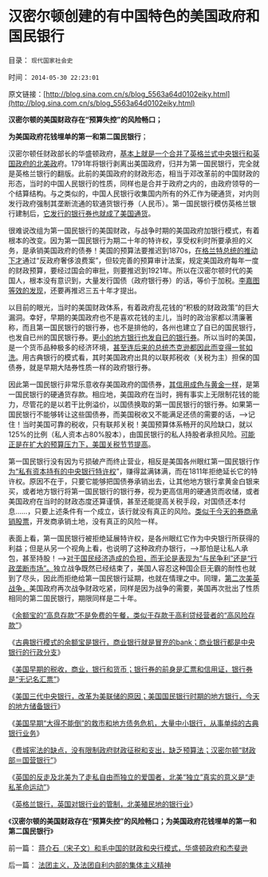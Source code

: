 # 汉密尔顿创建的有中国特色的美国政府和国民银行

目录： `现代国家社会史` 

时间： `2014-05-30 22:23:01` 

原文链接：[http://blog.sina.com.cn/s/blog_5563a64d0102eiky.html](http://blog.sina.com.cn/s/blog_5563a64d0102eiky.html)

**汉密尔顿的美国财政存在“预算失控”的风险畅口；**

**为美国政府花钱埋单的第一和第二国民银行**；

汉密尔顿任财政部长的华盛顿政府，[基本上就是一个合并了英格兰式中央银行和英国政府的北美政](../../../2014/5/14/英格兰银行，英国对银行业的管制，北美殖民地的银行业.md)府。1791年将银行剥离出美国政府，归并为第一国民银行，完全就是英格兰银行的翻版。此前的美国政府的财政形态，相当于邓改革前的中国财政的形态，当时的中国人民银行的性质，同样也是合并于政府之内的，由政府领导的一个结算结构。与之类似的，中国人民银行收集国内所有的外汇作为硬通货，对内则发行政府强制其垄断流通的软通货银行券（人民币）。第一国民银行模仿英格兰银行建制后，[它发行的银行券也就成了美国通货](../../../2014/4/22/简明美国银行史和中央银行史，和它们的银行券；.md)。

很难说改组为第一国民银行的美国财政，与战争时期的美国政府加银行模式，有着根本的改变。因为第一国民银行为期二十年的特许权，享受权利时所要承担的义务，是承销美国政府的债券！美国的预算法要推迟到1870s，[在格兰特总统的推动下才](../../../2011/5/6/里根的保守主义和格兰特总统.md)通过“反政府奢侈浪费案”，但较完善的预算审计法案，规定美国政府每年一度的财政预算，要经过国会的审批，则要推迟到1921年。所以在汉密尔顿时代的美国人，根本没有意识到，大量发行国债（政府银行券）的话，等价于加税。[李嘉图等效的发现](../../../2010/12/30/货币就是税收；货币发行私有化；.md)，还要再推迟三五十年才提出。

以目前的眼光，当时的美国财政体系，有着政府乱花钱的“积极的财政政策”的巨大漏洞。幸好，早期的美国政府也不是喜欢花钱的主儿，当时的政治家都以清廉著称，而且第一国民银行的银行券，也不是排他的，各州也建立了自已的国民银行，也发自已州的国民银行券。更[小的地方银行也发自已的银行券](../../../2014/4/18/余额宝演示银行和货币的起源，存款和利息的意义.md)。所以当时的美国，是一个货币品种极多的经济环境，[甚至连后来的总统杰克逊都因此而变得一贫如洗](../../../2011/5/20/美国总统搞腐败很困难；“党父”杰克逊总统.md)。用古典银行的模式看，其时美国政府出具的以联邦税收（关税为主）担保的国债券，就是早期大陆券性质一样的政府银行券。

因此第一国民银行非常乐意收存美国政府的国债券，[其信用成色与黄金一样](../../../2014/2/21/光大乌龙指暴露港元真相，古典的银行业务.md)，是第一国民银行的硬通货存款。相应地，美国政府在当时，拥有事实上无限制花钱的能力，尽管花的是以若干比例溢价，以国债换取的第一国民银行的银行券。如果第一国民银行不能够转让这些国债券，而美国税收又不能满足还债的需要的话，——>记住！当时美国可靠的税收，只有联邦关税！美国预算体系畅开的风险缺口，就以125%的比例（私人资本占80%股本），由国民银行的私人持股者承担风险。[可能正是在扩大的预算压力下，美国关税节节提高](../../../2011/9/21/为什么美国南方奴隶主得到普遍的同情？.md)。

第一国民银行没有因为亏损破产而终止营业，相反是美国各州眼红第一国民银行作[为“私有资本持有的中央银行特许权](../../../2014/4/18/余额宝演示银行和货币的起源，存款和利息的意义.md)”，赚得盆满钵满，而在1811年拒绝延长它的特许权。原因不在于，只要它能够把国债券承销出去，让其他地方银行拿黄金白银来买，或者地方银行将第一国民银行的银行券，视为更高信用的硬通货而收储，或者美国政府在当时的财政态度还算谨慎，甚至还能提高关税手段，对国债还本付息……，只要上述条件有一个成立，该行就没有真正的风险。[类似于今天的券商承销股票](../../../2013/12/2/IPO不是利空，限制新股高价承销，才是利空.md)，开发商承销土地，没有真正的风险一样。

表面上看，第一国民银行被拒绝延展特许权，是各州眼红它作为中央银行所获得的利益；但是从另一个视角上看，也说明了这种政府办银行，——>那怕是让私人承包，甚至持股！——>[对于国民经济造成的负担，而无论是表现为“与民争利”还是“行政垄断市场”。](../../../2012/4/20/“金融改革”真是这种意向吗？.md)独立战争既然已经结束了，美国人容忍这种国企巨无霸的耐性也就到了尽头，因此而拒绝给第一国民银行延期，也就在情理之中。同理，[第二次美英战争，](../../../2011/5/9/独立战争没有保证美国的独立；星条旗歌.md)美国政府再次战争财政吃紧，同样是因为战争的需要，美国再次批出了性质相同的第二国民银行，期限同样是二十年。

《[余额宝的“高息存款”不是免费的午餐，类似于存款于高利贷经营者的“高风险存款”](../../../2014/4/17/涉议余额宝的专家，几乎都是相关常识的文盲.md)》

《[古典银行模式的余额宝是银行，商业银行就是冒充的bank；商业银行都是中央银行的行政分支](../../../2014/4/18/余额宝演示银行和货币的起源，存款和利息的意义.md)》

《[美国早期的税收，商业，银行和货币；银行券的前身是汇票和信用证，银行券是“无记名汇票”](../../../2014/4/21/请余额宝讲解美国早期的税收，商业，银行和货币.md)》

《[美国三代中央银行，改革为美联储的原因；美国国民银行时期的地方银行，今天的地方储备银行](../../../2014/4/22/简明美国银行史和中央银行史，和它们的银行券；.md)》

《[美国早期“大得不能倒”的救市和地方债务危机，大量中小银行，从事单纯的古典银行业务](../../../2014/4/23/美国早期“大得不能倒”的救市和地方债务危机；.md)》

《[费城宪法的缺点，没有限制政府财政征税和支出，缺乏预算法；汉密尔顿“财政部＝国营银行”](../../../2014/4/28/让美国的银行，讲解美国费城宪法缺陷和财政史.md)》

《[英国的反走及北美为了走私自由而独立的爱国者，北美“独立”真实的意义是“走私革命运动”](../../../2014/5/6/英国反走私战争，北美的黑社会走私，爱国者及独立战争.md)》

《[英格兰银行，英国对银行业的管制，北美殖民地的银行业](../../../2014/5/14/英格兰银行，英国对银行业的管制，北美殖民地的银行业.md)》

《**汉密尔顿的美国财政存在“预算失控”的风险畅口；为美国政府花钱埋单的第一和第二国民银行**》

前一篇： [蒋介石（宋子文）和毛中国的财政和央行模式，华盛顿政府和杰斐逊](../../../2014/6/1/蒋介石（宋子文）和毛中国的财政和央行模式，华盛顿政府和杰斐逊.md)

后一篇： [法团主义，及法团自利内部的集体主义精神](../../../2014/5/19/法团主义，及法团自利内部的集体主义精神.md)

